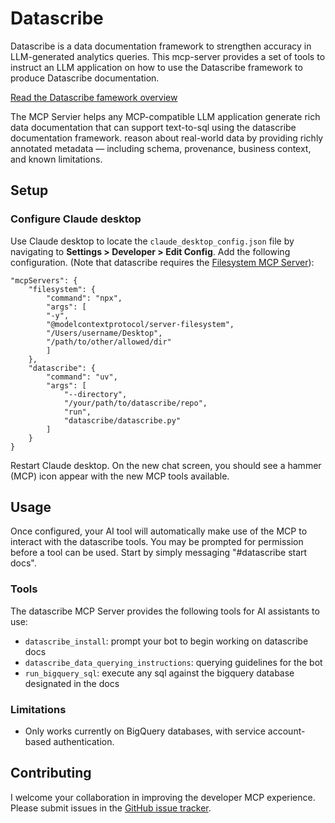 # Datascribe

Datascribe is a data documentation framework to strengthen accuracy in LLM-generated analytics queries. This mcp-server provides a set of tools to instruct an LLM application on how to use the Datascribe framework to produce Datascribe documentation.

[Read the Datascribe famework overview](docs/datascribe_framework.md)

The MCP Servier helps any MCP-compatible LLM application generate rich data documentation that can support text-to-sql using the datascribe documentation framework. reason about real-world data by providing richly annotated metadata — including schema, provenance, business context, and known limitations.

## Setup

### Configure Claude desktop

Use Claude desktop to locate the `claude_desktop_config.json` file by navigating to **Settings > Developer > Edit Config**. Add the following configuration. (Note that datascribe requires the [Filesystem MCP Server](https://github.com/modelcontextprotocol/servers/tree/main/src/filesystem)):

```
"mcpServers": {
    "filesystem": {
        "command": "npx",
        "args": [
        "-y",
        "@modelcontextprotocol/server-filesystem",
        "/Users/username/Desktop",
        "/path/to/other/allowed/dir"
        ]
    },
    "datascribe": {
        "command": "uv",
        "args": [
            "--directory",
            "/your/path/to/datascribe/repo",
            "run",
            "datascribe/datascribe.py"
        ]
    }
}
```

Restart Claude desktop. On the new chat screen, you should see a hammer (MCP) icon appear with the new MCP tools available.

## Usage
Once configured, your AI tool will automatically make use of the MCP to interact with the datascribe tools. You may be prompted for permission before a tool can be used. Start by simply messaging "#datascribe start docs".

### Tools
The datascribe MCP Server provides the following tools for AI assistants to use:
- `datascribe_install`: prompt your bot to begin working on datascribe docs
- `datascribe_data_querying_instructions`: querying guidelines for the bot
- `run_bigquery_sql`: execute any sql against the bigquery database designated in the docs

### Limitations
- Only works currently on BigQuery databases, with service account-based authentication.

## Contributing
I welcome your collaboration in improving the developer MCP experience. Please submit issues in the [GitHub issue tracker](https://github.com/zephschafer/datadocs/issues).